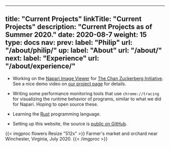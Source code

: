 
---
title: "Current Projects"
linkTitle: "Current Projects"
description: "Current Projects as of Summer 2020."
date: 2020-08-7
weight: 15
type: docs
nav:
    prev:
        label: "Philip"
        url: "/about/philip/"
    up:
        label: "About"
        url: "/about/"
    next:
        label: "Experience"
        url: "/about/experience/"
---

* Working on the [Napari Image Viewer](https://napari.org/) for [The Chan
  Zuckerberg Initiative](https://chanzuckerberg.com/). See a nice demo
  video on [our project page](/projects/napari) for details.

* Writing some performance monitoring tools that use `chrome://tracing` for
  visualizing the runtime behavior of programs, similar to what we did for
  Napari. Hoping to open source these.

* Learning the [Rust](https://www.rust-lang.org/) programming language.
  
* Setting up this website, the source is [public on
  GitHub](https://github.com/tobeva/tobeva.com).

{{< imgproc flowers Resize "512x" >}}
Farmer's market and orchard near Winchester, Virginia, July 2020.
{{< /imgproc >}}

